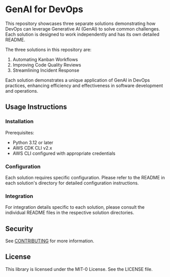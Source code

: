# GenAI for DevOps

This repository showcases three separate solutions demonstrating how DevOps can leverage Generative AI (GenAI) to solve common challenges. Each solution is designed to work independently and has its own detailed README.

The three solutions in this repository are:

1. Automating Kanban Workflows
2. Improving Code Quality Reviews
3. Streamlining Incident Response

Each solution demonstrates a unique application of GenAI in DevOps practices, enhancing efficiency and effectiveness in software development and operations.

## Usage Instructions

### Installation

Prerequisites:
- Python 3.12 or later
- AWS CDK CLI v2.x
- AWS CLI configured with appropriate credentials

### Configuration

Each solution requires specific configuration. Please refer to the README in each solution's directory for detailed configuration instructions.

### Integration

For integration details specific to each solution, please consult the individual README files in the respective solution directories.

## Security

See [CONTRIBUTING](CONTRIBUTING.md#security-issue-notifications) for more information.

## License

This library is licensed under the MIT-0 License. See the LICENSE file.

